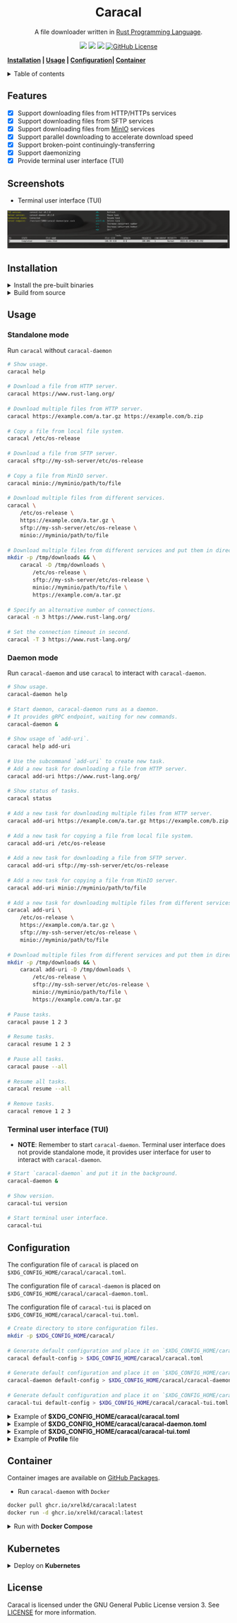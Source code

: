 <h1 align="center">Caracal</h1>

<p align="center">
    A file downloader written in
    <a href="https://www.rust-lang.org/" target="_blank">Rust Programming Language</a>.
</p>

<p align="center">
    <a href="https://github.com/xrelkd/caracal/releases"><img src="https://img.shields.io/github/v/release/xrelkd/caracal.svg"></a>
    <a href="https://github.com/xrelkd/caracal/actions?query=workflow%3ARust"><img src="https://github.com/xrelkd/caracal/workflows/Rust/badge.svg"></a>
    <a href="https://github.com/xrelkd/caracal/actions?query=workflow%3ARelease"><img src="https://github.com/xrelkd/caracal/workflows/Release/badge.svg"></a>
    <a href="https://github.com/xrelkd/caracal/blob/master/LICENSE"><img alt="GitHub License" src="https://img.shields.io/github/license/xrelkd/caracal"></a>
</p>

**[Installation](#installation) | [Usage](#usage) | [Configuration](#configuration)| [Container](#container)**

<details>
<summary>Table of contents</summary>

- [Features](#features)
- [Screenshots](#screenshots)
- [Installation](#installation)
- [Usage](#usage)
- [Configuration](#configuration)
- [Container](#container)
- [License](#license)

</details>

## Features

- [x] Support downloading files from HTTP/HTTPs services
- [x] Support downloading files from SFTP services
- [x] Support downloading files from [MinIO](https://min.io/) services
- [x] Support parallel downloading to accelerate download speed
- [x] Support broken-point continuingly-transferring
- [x] Support daemonizing
- [x] Provide terminal user interface (TUI)

## Screenshots

- Terminal user interface (TUI)

![screenshot tui](docs/_static/screenshot-tui.png)

## Installation

<details>
    <summary>Install the pre-built binaries</summary>

Pre-built binaries for Linux can be found on [the releases page](https://github.com/xrelkd/caracal/releases/), the latest release is available [here](https://github.com/xrelkd/caracal/releases/latest).

For example, to install `caracal` to `~/bin`:

```bash
# Create `~/bin`.
mkdir -p ~/bin

# Change directory to `~/bin`.
cd ~/bin

# Download and extract caracal to `~/bin/`.
# NOTE: replace the version with the version you want to install
export CARACAL_VERSION=$(basename $(curl -s -w %{redirect_url} https://github.com/xrelkd/caracal/releases/latest))

# NOTE: the architecture of your machine,
# Available values are `x86_64-unknown-linux-musl`, `x86_64-apple-darwin`, `aarch64-apple-darwin`.
export ARCH=x86_64-unknown-linux-musl
curl -s -L "https://github.com/xrelkd/caracal/releases/download/${CARACAL_VERSION}/caracal-${CARACAL_VERSION}-${ARCH}.tar.gz" | tar xzf -

# Add `~/bin` to the paths that your shell searches for executables
# this line should be added to your shells initialization file,
# e.g. `~/.bashrc` or `~/.zshrc`
export PATH="$PATH:$HOME/bin"

# Show version.
caracal version

# Show version.
caracal-daemon version

# Show version.
caracal-tui version
```

</details>

<details>
  <summary>Build from source</summary>

`caracal` requires the following tools and packages to build:

- `rustc`
- `cargo`
- `pkg-config`
- `libgit2`

With the above tools and packages already installed, you can simply run:

```bash
git clone --branch=main https://github.com/xrelkd/caracal.git
cd caracal

cargo install --path caracal
cargo install --path caracal-daemon
cargo install --path caracal-tui
```

</details>

## Usage

### Standalone mode

Run `caracal` without `caracal-daemon`

```bash
# Show usage.
caracal help

# Download a file from HTTP server.
caracal https://www.rust-lang.org/

# Download multiple files from HTTP server.
caracal https://example.com/a.tar.gz https://example.com/b.zip

# Copy a file from local file system.
caracal /etc/os-release

# Download a file from SFTP server.
caracal sftp://my-ssh-server/etc/os-release

# Copy a file from MinIO server.
caracal minio://myminio/path/to/file

# Download multiple files from different services.
caracal \
    /etc/os-release \
    https://example.com/a.tar.gz \
    sftp://my-ssh-server/etc/os-release \
    minio://myminio/path/to/file

# Download multiple files from different services and put them in directory `/tmp/downloads`.
mkdir -p /tmp/downloads && \
    caracal -D /tmp/downloads \
        /etc/os-release \
        sftp://my-ssh-server/etc/os-release \
        minio://myminio/path/to/file \
        https://example.com/a.tar.gz

# Specify an alternative number of connections.
caracal -n 3 https://www.rust-lang.org/

# Set the connection timeout in second.
caracal -T 3 https://www.rust-lang.org/

```

### Daemon mode

Run `caracal-daemon` and use `caracal` to interact with `caracal-daemon`.

```bash
# Show usage.
caracal-daemon help

# Start daemon, caracal-daemon runs as a daemon.
# It provides gRPC endpoint, waiting for new commands.
caracal-daemon &

# Show usage of `add-uri`.
caracal help add-uri

# Use the subcommand `add-uri` to create new task.
# Add a new task for downloading a file from HTTP server.
caracal add-uri https://www.rust-lang.org/

# Show status of tasks.
caracal status

# Add a new task for downloading multiple files from HTTP server.
caracal add-uri https://example.com/a.tar.gz https://example.com/b.zip

# Add a new task for copying a file from local file system.
caracal add-uri /etc/os-release

# Add a new task for downloading a file from SFTP server.
caracal add-uri sftp://my-ssh-server/etc/os-release

# Add a new task for copying a file from MinIO server.
caracal add-uri minio://myminio/path/to/file

# Add a new task for downloading multiple files from different services.
caracal add-uri \
    /etc/os-release \
    https://example.com/a.tar.gz \
    sftp://my-ssh-server/etc/os-release \
    minio://myminio/path/to/file

# Download multiple files from different services and put them in directory `/tmp/downloads`.
mkdir -p /tmp/downloads && \
    caracal add-uri -D /tmp/downloads \
        /etc/os-release \
        sftp://my-ssh-server/etc/os-release \
        minio://myminio/path/to/file \
        https://example.com/a.tar.gz

# Pause tasks.
caracal pause 1 2 3

# Resume tasks.
caracal resume 1 2 3

# Pause all tasks.
caracal pause --all

# Resume all tasks.
caracal resume --all

# Remove tasks.
caracal remove 1 2 3
```

### Terminal user interface (TUI)

- **NOTE**: Remember to start `caracal-daemon`. Terminal user interface does not provide standalone mode, it provides user interface for user to interact with `caracal-daemon`.

```bash
# Start `caracal-daemon` and put it in the background.
caracal-daemon &

# Show version.
caracal-tui version

# Start terminal user interface.
caracal-tui
```

## Configuration

The configuration file of `caracal` is placed on `$XDG_CONFIG_HOME/caracal/caracal.toml`.

The configuration file of `caracal-daemon` is placed on `$XDG_CONFIG_HOME/caracal/caracal-daemon.toml`.

The configuration file of `caracal-tui` is placed on `$XDG_CONFIG_HOME/caracal/caracal-tui.toml`.

```bash
# Create directory to store configuration files.
mkdir -p $XDG_CONFIG_HOME/caracal/

# Generate default configuration and place it on `$XDG_CONFIG_HOME/caracal/caracal.toml`.
caracal default-config > $XDG_CONFIG_HOME/caracal/caracal.toml

# Generate default configuration and place it on `$XDG_CONFIG_HOME/caracal/caracal-daemon.toml`.
caracal-daemon default-config > $XDG_CONFIG_HOME/caracal/caracal-daemon.toml

# Generate default configuration and place it on `$XDG_CONFIG_HOME/caracal/caracal-tui.toml`.
caracal-tui default-config > $XDG_CONFIG_HOME/caracal/caracal-tui.toml
```

<details>
<summary>Example of <b>$XDG_CONFIG_HOME/caracal/caracal.toml</b></summary>

**NOTE**: `~` in a file path will be resolved to `$HOME`.

```toml
# File paths to profiles, see profile file configuration
profile_files = ["/path/to/profile/file", "/path/to/profile/file2", "~/path/to/my/profile"]

[daemon]
# Endpoint of gRPC server
# Caracal connect to gRPC server via local socket with file path like "/path/to/caracal-daemon/grpc.sock"
# Caracal connect to gRPC server via HTTP with URI like "http://www.my.server.com/"
server_endpoint = "/path/to/caracal-daemon/grpc.sock"
# Access token, remove this line to disable authentication
access_token    = "my-access-token"
# File path of access token, remove this line to disable authentication
# `access_token_file_path` is preferred if both `access_token` and `access_token_file_path` are provided.
access_token_file_path = "/path/to/access-token"

[log]
# Emit log to systemd-journald
emit_journald = true
# Emit log to stdout
emit_stdout = false
# Emit log to stderr
emit_stderr = false
# Set the log level, available values are "ERROR", "WARN", "INFO", "DEBUG", "TRACE"
level = "INFO"

[downloader]
# Path of default output directory
default_output_directory = "/path/to/default/output/directory"

[downloader.http]
# The user-agent which will be passed to HTTP server
user_agent = "Caracal/0.2.0"
# The number of concurrent number of HTTP connection per task
concurrent_connections = 5
```

</details>

<details>
<summary>Example of <b>$XDG_CONFIG_HOME/caracal/caracal-daemon.toml</b></summary>

```toml
# File paths to profiles, see profile file configuration
profile_files = ["/path/to/profile/file", "/path/to/profile/file2"]

[log]
# Emit log to systemd-journald
emit_journald = true
# Emit log to stdout
emit_stdout = false
# Emit log to stderr
emit_stderr = false
# Set the log level, available values are "ERROR", "WARN", "INFO", "DEBUG", "TRACE"
level = "INFO"

[task_scheduler]
# The number of tasks to execute concurrently
concurrent_number = 10

[downloader.http]
# The user-agent which will be passed to HTTP server
user_agent = "Caracal/0.2.0"
# The number of concurrent number of HTTP connection per task
concurrent_connections = 5

[grpc]
# Provide gRPC via HTTP
enable_http = true
# Host address of gRPC, ignored while `enable_http` is `false`
host = "127.0.0.1"
# Port of gRPC server, ignored while `enable_http` is `false`
port = 37000
# Provide gRPC service via local socket (UNIX domain socket)
enable_local_socket = true
# Path of local socket
local_socket = "/path/to/caracal-daemon/grpc.sock"
# Access token, remove this line to disable authentication
access_token    = "my-access-token"
# File path of access token, remove this line to disable authentication
# `access_token_file_path` is preferred if both `access_token` and `access_token_file_path` are provided.
access_token_file_path = "/path/to/access-token"

[metrics]
# Enable Prometheus metrics
enable = true
# Host address of metrics
host = "127.0.0.1"
# Port of metrics
port = 37002
```

</details>

<details>
<summary>Example of <b>$XDG_CONFIG_HOME/caracal/caracal-tui.toml</b></summary>

**NOTE**: `~` in a file path will be resolved to `$HOME`.

```toml
[daemon]
# Endpoint of gRPC server
# Caracal connect to gRPC server via local socket with file path like "/path/to/caracal-daemon/grpc.sock"
# Caracal connect to gRPC server via HTTP with URI like "http://www.my.server.com/"
server_endpoint = "/path/to/caracal-daemon/grpc.sock"
# Access token, remove this line to disable authentication
access_token    = "my-access-token"
# File path of access token, remove this line to disable authentication
# `access_token_file_path` is preferred if both `access_token` and `access_token_file_path` are provided.
access_token_file_path = "/path/to/access-token"

[log]
# Emit log to systemd-journald
emit_journald = true
# Emit log to stdout
emit_stdout = false
# Emit log to stderr
emit_stderr = false
# Set the log level, available values are "ERROR", "WARN", "INFO", "DEBUG", "TRACE"
level = "INFO"
```

</details>

<details>
<summary>Example of <b>Profile</b> file</summary>

```toml
[[profiles]]
[profiles.MinIO]
# Name of profile
name         = "my-minio"
# Endpoint of MinIO server
endpoint_url = "https://my.minio.server.com"
# Access key of MinIO server
access_key   = "access_key"
# Secret key of MinIO server
secret_key   = "secret_key"

[[profiles]]
[profiles.MinIO]
name         = "my-minio2"
endpoint_url = "https://my.minio2.server.com"
access_key   = "access_key"
secret_key   = "secret_key"

[[profiles]]
[profiles.SSH]
# Name of profile
name          = "my-ssh-server"
# SSH host to connect
# It may be specified as either [user@]hostname or a URI of the form ssh://[user@]hostname[:port].
endpoint      = "my-ssh-server"
# Set the SSH user
user          = "user"
# Set the key file to use
identity_file = "/path/to/ssh/key"

[[profiles]]
[profiles.SSH]
name          = "my-ssh-server2"
endpoint      = "my-ssh-server2"
user          = "user"
identity_file = "/path/to/ssh/key2"
```

</details>

## Container

Container images are available on [GitHub Packages](https://github.com/xrelkd/caracal/pkgs/container/caracal).

- Run `caracal-daemon` with `Docker`

```bash
docker pull ghcr.io/xrelkd/caracal:latest
docker run -d ghcr.io/xrelkd/caracal:latest
```

<details>
<summary>Run with <b>Docker Compose</b></summary>

We use `Docker Compose` to configure `caracal-daemon` service.

1. Create `docker-compose.yaml` and `caracal-daemon.toml` with the following contents.

- `docker-compose.yaml`

```yaml
services:
  caracal:
    image: ghcr.io/xrelkd/caracal:latest
    ports:
      - "127.0.0.1:37000:37000"
      - "127.0.0.1:37002:37002"
    volumes:
      - ${PWD}/caracal-daemon.toml:/etc/caracal/caracal-daemon.toml
      - downloads:/downloads
    entrypoint: ["caracal-daemon", "--config=/etc/caracal/caracal-daemon.toml"]

volumes:
  downloads:
```

- `caracal-daemon.toml`

```toml
profile_files = []

[log]
# systemd-journald is not available in container, disable it
emit_journald = false
# Emit log message to stdout.
emit_stdout   = true
emit_stderr   = false
level         = "INFO"

[task_scheduler]
concurrent_number = 10

[downloader]
# Set default output directory to `/downloads`.
default_output_directory = "/downloads"

[downloader.http]
user_agent             = "Caracal/0.2.0"
concurrent_connections = 5

[grpc]
enable_http         = true
# Disable local socket because we only interact with the daemon via HTTP.
enable_local_socket = false
host                = "0.0.0.0"
port                = 37000

[metrics]
enable = true
host   = "0.0.0.0"
port   = 37002
```

**NOTE**: In order to connect the `caracal-daemon` in container, `daemon.server_endpoint` in `caracal.toml` should be set as `http://127.0.0.1:37000`.

2. Run `docker compose up` to start the container.
3. Run `caracal add-uri https://www.rust-lang.org/` to create a new task, the downloaded file is placed on `/downloads` in the container.
4. Run `caracal status` to display the status of tasks.
5. Run `docker compose down` to stop the container.

</details>

## Kubernetes

<details>
<summary>Deploy on <b>Kubernetes</b></summary>

Save the following contents to `caracal.yaml` and execute `kubectl apply -f caracal.yaml` to deploy `caracal-daemon` on Kubernetes cluster:

```yaml
# https://kubernetes.io/docs/concepts/configuration/configmap/
kind: ConfigMap
apiVersion: v1
metadata:
  name: caracal

data:
  caracal-daemon.toml: |
    profile_files = []

    [log]
    emit_journald = false
    emit_stdout = true
    emit_stderr = false
    level = "INFO"

    [task_scheduler]
    concurrent_number = 10

    [downloader]
    default_output_directory = "/tmp"

    [downloader.http]
    user_agent = "Caracal/0.2.0"
    concurrent_connections = 5

    [grpc]
    enable_http = true
    enable_local_socket = false
    host = "0.0.0.0"
    port = 37000

    [metrics]
    enable = true
    host = "0.0.0.0"
    port = 37002

---
# https://kubernetes.io/docs/concepts/workloads/controllers/deployment/
apiVersion: apps/v1
kind: Deployment
metadata:
  name: caracal
  labels:
    app.kubernetes.io/name: caracal
spec:
  selector:
    matchLabels:
      app: caracal
  replicas: 1
  template:
    metadata:
      labels:
        app: caracal
    spec:
      restartPolicy: Always
      volumes:
        - name: config
          configMap:
            name: caracal
            items:
              - key: caracal-daemon.toml
                path: caracal-daemon.toml
      containers:
        - name: caracal
          image: ghcr.io/xrelkd/caracal:latest
          imagePullPolicy: IfNotPresent
          command:
            - "caracal-daemon"
            - "--config=/etc/caracal/caracal-daemon.toml"
          volumeMounts:
            - name: config
              mountPath: /etc/caracal/
          ports:
            - containerPort: 37000
              name: grpc
            - containerPort: 37002
              name: metrics
---
# https://kubernetes.io/docs/concepts/services-networking/service/
apiVersion: v1
kind: Service
metadata:
  name: caracal

spec:
  selector:
    app: caracal
  type: ClusterIP
  ports:
    - name: grpc
      protocol: TCP
      port: 37000
      targetPort: 37000
---
```

</details>

## License

Caracal is licensed under the GNU General Public License version 3. See [LICENSE](./LICENSE) for more information.
